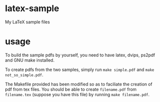 latex-sample
============

My LaTeX sample files

usage
========
To build the sample pdfs by yourself, you need to have latex, dvips, ps2pdf and GNU make installed.

To create pdfs from the two samples, simply run `make simple.pdf` and `make not_so_simple.pdf`.
 
The Makefile provided has been modified so as to faciliate the creation of pdf from tex files. You should be able to create `filename.pdf` from `filename.tex` (suppose you have this file) by running `make filename.pdf`. 

